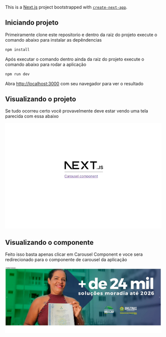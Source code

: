 This is a [Next.js](https://nextjs.org/) project bootstrapped with [`create-next-app`](https://github.com/vercel/next.js/tree/canary/packages/create-next-app).

## Iniciando projeto

Primeiramente clone este repositorio e dentro da raiz do projeto execute o comando abaixo para instalar as depêndencias

```bash
npm install
```
Após executar o comando dentro ainda da raiz do projeto execute o comando abaixo para rodar a aplicação

```bash
npm run dev
```

Abra [http://localhost:3000](http://localhost:3000) com seu navegador para ver o resultado

## Visualizando o projeto

Se tudo ocorreu certo você provavelmente deve estar vendo uma tela parecida com essa abaixo

![Initial](./src/screenshots/initial.png)

## Visualizando o componente

Feito isso basta apenas clicar em Carousel Component e voce sera redirecionado para o componente de carousel da aplicação

![Initial](./src/screenshots/home.png)



